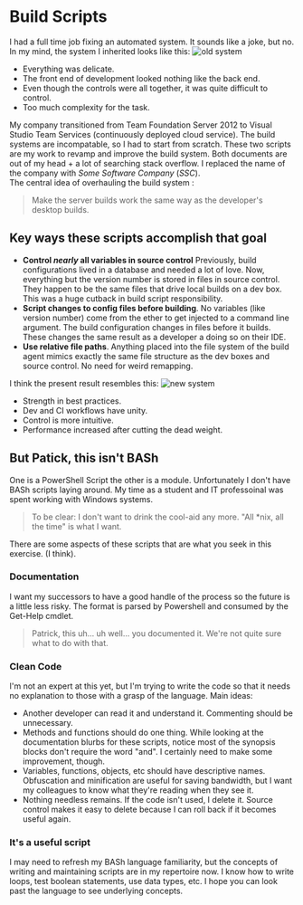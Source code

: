 # Build Scripts 
I had a full time job fixing an automated system. It sounds like a joke, but no. In my mind, the system I inherited looks like this:
![old system](http://weburbanist.com/wp-content/uploads/2009/10/car-hood-trailer-on-motorcycle.jpg)  
- Everything was delicate. 
- The front end of development looked nothing like the back end. 
- Even though the controls were all together, it was quite difficult to control.
- Too much complexity for the task.  

My company transitioned from Team Foundation Server 2012 to Visual Studio Team Services \(continuously deployed cloud service\). The build systems are incompatable, so I had to start from scratch. These two scripts are my work to revamp and improve the build system. Both documents are out of my head + a lot of searching stack overflow. I replaced the name of the company with *Some Software Company* \(*SSC*\).  
The central idea of overhauling the build system :
> Make the server builds work the same way as the developer's desktop builds.  

## Key ways these scripts accomplish that goal
- **Control *nearly* all variables in source control** Previously, build configurations lived in a database and needed a lot of love. Now, everything but the version number is stored in files in source control. They happen to be the same files that drive local builds on a dev box. This was a huge cutback in build script responsibility. 
- **Script changes to config files before building**. No variables \(like version number\) come from the ether to get injected to a command line argument. The build configuration changes in files before it builds. These changes the same result as a developer a doing so on their IDE.
- **Use relative file paths**. Anything placed into the file system of the build agent mimics exactly the same file structure as the dev boxes and source control. No need for weird remapping. 
  
I think the present result resembles this:
![new system](https://s-media-cache-ak0.pinimg.com/236x/cd/e8/60/cde8604640f541b4724259511f44a34d.jpg)
- Strength in best practices.
- Dev and CI workflows have unity.
- Control is more intuitive.
- Performance increased after cutting the dead weight.

## But Patick, this isn't BASh
One is a PowerShell Script the other is a module. Unfortunately I don't have BASh scripts laying around. My time as a student and IT professoinal was spent working with Windows systems.  
> To be clear: I don't want to drink the cool-aid any more. "All \*nix, all the time" is what I want.

There are some aspects of these scripts that are what you seek in this exercise. \(I think\).  
### Documentation
I want my successors to have a good handle of the process so the future is a little less risky. The format is parsed by Powershell and consumed by the Get-Help cmdlet. 
> Patrick, this uh... uh well... you documented it. We're not quite sure what to do with that.  
  
### Clean Code
I'm not an expert at this yet, but I'm trying to write the code so that it needs no explanation to those with a grasp of the language. Main ideas:
- Another developer can read it and understand it. Commenting should be unnecessary.
- Methods and functions should do one thing. While looking at the documentation blurbs for these scripts, notice most of the synopsis blocks don't require the word "and". I certainly need to make some improvement, though.
- Variables, functions, objects, etc should have descriptive names. Obfuscation and minification are useful for saving bandwidth, but I want my colleagues to know what they're reading when they see it.
- Nothing needless remains. If the code isn't used, I delete it. Source control makes it easy to delete because I can roll back if it becomes useful again.  

### It's a useful script
I may need to refresh my BASh language familiarity, but the concepts of writing and maintaining scripts are in my repertoire now. I know how to write loops, test boolean statements, use data types, etc. I hope you can look past the language to see underlying concepts.